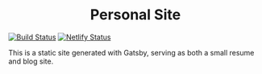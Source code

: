 <h1 align="center">Personal Site</h1>

  [![Build Status](https://travis-ci.org/josephthomashines/site.svg?branch=master)](https://travis-ci.org/josephthomashines/site) [![Netlify Status](https://api.netlify.com/api/v1/badges/e5435870-e6a8-4b15-b560-4337511442a5/deploy-status)](https://app.netlify.com/sites/dazzling-yonath-9b398b/deploys)

This is a static site generated with Gatsby, serving as both a small resume and blog site.
